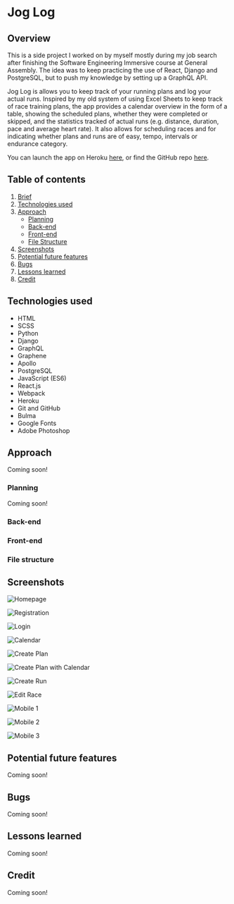 
# Jog Log


## Overview

This is a side project I worked on by myself mostly during my job search after finishing the Software Engineering Immersive course at General Assembly. The idea was to keep practicing the use of React, Django and PostgreSQL, but to push my knowledge by setting up a GraphQL API.

Jog Log is allows you to keep track of your running plans and log your actual runs. Inspired by my old system of using Excel Sheets to keep track of race training plans, the app provides a calendar overview in the form of a table, showing the scheduled plans, whether they were completed or skipped, and the statistics tracked of actual runs (e.g. distance, duration, pace and average heart rate). It also allows for scheduling races and for indicating whether plans and runs are of easy, tempo, intervals or endurance category.

You can launch the app on Heroku [here](https://joglog-ke.herokuapp.com/), or find the GitHub repo [here](https://github.com/katheich/joglog).


## Table of contents
1. [Brief](#Brief)
2. [Technologies used](#Technologies-used)
3. [Approach](#Approach)
    - [Planning](#Planning)
    - [Back-end](#Back-end)
    - [Front-end](#Front-end)
    - [File Structure](#File-structure)
4. [Screenshots](#Screenshots)
5. [Potential future features](#Potential-future-features)
6. [Bugs](#Bugs)
7. [Lessons learned](#Lessons-learned)
8. [Credit](#credit)



## Technologies used
- HTML
- SCSS
- Python
- Django
- GraphQL
- Graphene
- Apollo
- PostgreSQL
- JavaScript (ES6)
- React.js
- Webpack
- Heroku
- Git and GitHub
- Bulma
- Google Fonts
- Adobe Photoshop

## Approach

Coming soon!

### Planning

Coming soon!


### Back-end


### Front-end


### File structure



## Screenshots

![Homepage](./docs/screenshots/homescreen.png)

![Registration](./docs/screenshots/registration.png)

![Login](./docs/screenshots/login.png)

![Calendar](./docs/screenshots/calendar.png)

![Create Plan](./docs/screenshots/newplan.png)

![Create Plan with Calendar](./docs/screenshots/planwithcalendar.png)

![Create Run](./docs/screenshots/newrun.png)

![Edit Race](./docs/screenshots/editrace.png)

![Mobile 1](./docs/screenshots/mobile1.png)

![Mobile 2](./docs/screenshots/mobile2.png)

![Mobile 3](./docs/screenshots/mobile3.png)


## Potential future features

Coming soon!


## Bugs 

Coming soon!


## Lessons learned

Coming soon!


## Credit

Coming soon!

